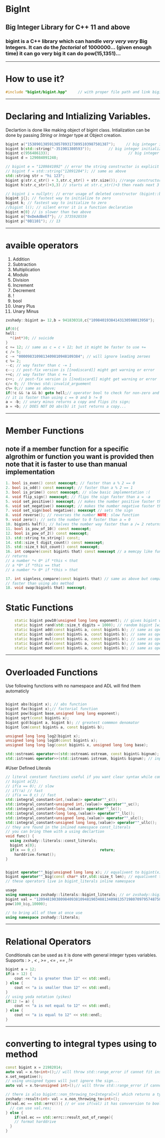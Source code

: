 # BigInt
## Big Integer Library for C++ 11 and above
### bigint is a C++ library which can handle *very very very* __Big Integers__. It can do the *factorial* of __1000000...__ (given enough time) it can go very big it can do pow(15,1351)...

---

# How to use it?
```c++
#include "bigint/bigint.hpp"     // with proper file path and link bigint.cpp
```
---

# Declaring and Intializing Variables.

Declartion is done like making object of bigint class.
Intialization can be done by passing *String* or *Integer* type at Object creation.

```c++
bigint a("1538901385913857893173895103987501387");     // big integer initialization with String
bigint b(std::string("-351901380593"));        // big integer initialization with String
bigint c(956486133);                                    // big integer intialization with Integer
bigint d = 129084091248;

// bigint e = "1209841092" // error the string constructor is explicit to prevent unnecesary conversions
// bigint f = std::string("12091204"); // same as above
std::string str = "hi 123";
bigint g(str.c_str() + 3,str.c_str() + str.size()); //range constructor constructs begining at "123"
bigint h(str.c_str()+3,3) // starts at str.c_str()+3 then reads next 3 characters

// bigint i = nullptr; // error usage of deleted constructor (bigint::bigint(nullptr)= delete)
bigint j{}; // fastest way to initialize to zero
bigint k; // fastest way to initialize to zero
//bigint l(); // silent error it is a function declaration
bigint m{0} // is slower than two above
bigint o{"0xDeAdBeEf"}; // 3735928559
bigint p("0B1101"); // 13
```
---
# avaible operators

1. Addition
2. Subtraction
3. Multiplication
4. Modulo
5. Division
6. Increment
7. Decrement
8. !
9. bool 
10. Unary Plus 
11. Unary Minus 
```c++
zxshady::bigint a= 12,b = 941830318,c{"10984019384143130598013958"};

if(0){
hell:
  *(int*)0; // suicide
}
c += 12; // same as c = c + 12; but it might be faster to use +=
c /= 5;
c -= "0000983109813409810948109384"; // will ignore leading zeroes
c %= 2;
--c; // way faster than c -= 1
c--; // post-fix version is [[nodiscard]] might get warning or error
++c; // way faster than c += 1
c++;  // post-fix version is [[nodiscard]] might get warning or error
c/= 0; // throws std::invalid_arguement
c%= 0;// same as above;
if(!c && !a && b) goto hell;// operator bool to check for non-zero and operator! to check for zero
// it is faster than using c == 0 and b != 0
a = -b; // unary minus returns a copy and flips its sign;
a = +b; // DOES NOT DO abs(b) it just returns a copy...

```
---
# Member Functions

## note if a member function for a specific algrothim or function you want is provided then note that it is faster to use than manual implementation
```cpp
1. bool is_even() const noexcept; // faster than a % 2 == 0
2. bool is_odd() const noexcept; // faster than a % 2 == 1
3. bool is_prime() const noexcept; // slow basic implementation :(
4. void flip_sign() noexcept; // flips the sign faster than a = -a
5. void set_positive() noexcept; // makes the number positive faster than a = abs(a)
6. void set_negative() noexcept; // makes the number negative faster than a = a >= 0 ? -a : a;
7. void set_sign(bool negative); noexcept // sets the sign
8. void reverse(); // reverses the number NOTE: slow function
9. void zero(); // sets the number to 0 faster than a = 0
10. bigint& half(); // halves the number way faster than a /= 2 returns *this for chaining effect
11. bool is_pow_of_10() const noexcept;
12. bool is_pow_of_2() const noexcept;
13. std::string to_string() const;
14. std::size_t digit_count() const noexcept;
15. std::size_t bit_count() const noexcept;
16. int compare(const bigint& that) const noexcept // a memcpy like function
// returns
// a number *< 0* if *this < that
// a *0* if *this == that    
// a number *> 0* if *this > that

17. int signless_compare(const bigint& that) // same as above but compares as if they were abs(*this).compare(abs(that));
// faster than using abs method
18. void swap(bigint& that) noexcept; 
```

# Static Functions
```cpp
    static bigint pow10(unsigned long long exponent); // gives bigint with [exponent] trailing zeroes
    static bigint rand(std::size_t digits = 1000); // random bigint [with default = 1000] 
    static bigint add(const bigint& a, const bigint& b); // same as operator+ but named for java programmers :P
    static bigint sub(const bigint& a, const bigint& b); // same as operator- but named for java programmers :P
    static bigint mul(const bigint& a, const bigint& b); // same as operator* but named for java programmers :P
    static bigint div(const bigint& a, const bigint& b); // same as operator/ but named for java programmers :P
    static bigint mod(const bigint& a, const bigint& b); // same as operator% but named for java programmers :P

```
---

# Overloaded Functions

Use following functions with no namespace and ADL will find them automaticly

```cpp

bigint abs(bigint x); // abs function
bigint fac(bigint x);// factorial function
bigint pow(bigint base,unsigned long long exponent);
bigint sqrt(const bigint& x);
bigint gcd(bigint a, bigint b); // greatest commmon denomator
bigint lcm(const bigint& a, const bigint& b);

unsigned long long log2(bigint x);
unsigned long long log10(const bigint& x);
unsigned long long log(const bigint& x, unsigned long long base);

std::ostream& operator<<(std::ostream& ostream, const bigint& bignum); // output operator
std::istream& operator>>(std::istream& istream, bigint& bignum); // input operator

```
#User Defined Literals
```cpp
// literal constant functions useful if you want clear syntax while comparing against zero and some other functions
// bigint a{2};
// if(a == 0); // slow
// if(!a) // fast
// if(a == 0_c) // fast
std::integral_constant<int,(value)> operator""_c();
std::integral_constant<unsigned int,(value)> operator""_uc();
std::integral_constant<long,(value)> operator""_lc();
std::integral_constant<long long,(value)> operator""_llc();
std::integral_constant<unsigned long,(value)> operator""_ulc();
std::integral_constant<unsigned long long,(value)> operator""_ullc();
// they are found in the inlined namespace const_literals
// you can bring them with a using declartion
void func() {
  using zxshady::literals::const_literals;
  bigint x{0};
  if(x == 0_c)                             return;
    harddrive.format();
}


bigint operator""_big(unsigned long long x); // equalivent to bigint(x);
bigint operator""_big(const char* str,std::size_t len); // equalivent to bigint(str,str+len);
// these operators live in bigint_literals inline namespace

usage
using namespace zxshady::literals::bigint_literals; // or zxshady::bigint_literals;
bigint val = "120948190380984093810948190348813409813571980709795748758798"_big;
pow(100_big,10000);

// to bring all of them at once use
using namespace zxshady::literals;
```
---

# Relational Operators

Conditionals can be used as it is done with general integer types variables.
Supports :  *>* , *<* ,  *>=* , *<=* , *==* , *!=*

```c++
bigint a = 12;
if(a > 12) {
    cout << "a is greater than 12" << std::endl;
} else {
    cout << "a is smaller than 12" << std::endl;
}
// using yoda notation (yikes)
if(12 != a) {
    cout << "a is not equal to 12" << std::endl;
} else {
    cout << "a is equal to 12" << std::endl;        
}
```

---

# converting to integral types using to method
```c++
const bigint x = 21982014;
auto val = x.to<int>();// will throw std::range_error if cannot fit inside int;
x.set_negative();
// using unsigned types will just ignore the sign...
auto val = x.to<unsigned int>();// will throw std::range_error if cannot fit inside unsigned int;

// there is also bigint::non_throwing_to<Integral>() which returns a type of zxshady::result<Integeral,std::errc> and is noexcept
zxshady::result<int> val = x.non_throwing_to<int>();
if(val.ec == std::errc()){ // or use if(val) it has convversion to bool
  // can use val.res;
} else {
    if(val.ec == std::errc::result_out_of_range){
    // format harddrive
  }
}
```





